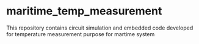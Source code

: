 # maritime_temp_measurement
This repository contains circuit simulation and embedded code developed for temperature measurement purpose for martime system
